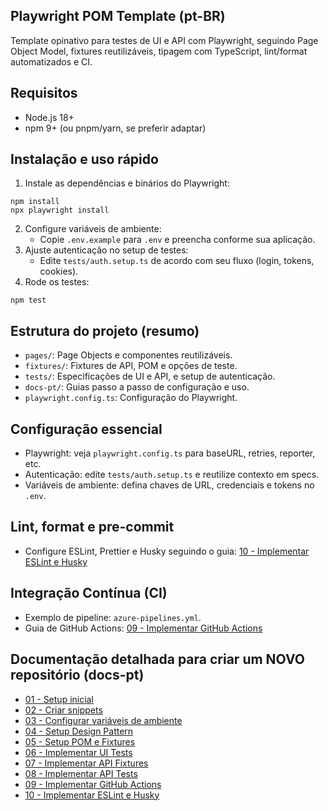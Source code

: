 ## Playwright POM Template (pt-BR)

Template opinativo para testes de UI e API com Playwright, seguindo Page Object Model, fixtures reutilizáveis, tipagem com TypeScript, lint/format automatizados e CI.

## Requisitos

- Node.js 18+
- npm 9+ (ou pnpm/yarn, se preferir adaptar)

## Instalação e uso rápido

1. Instale as dependências e binários do Playwright:
```
npm install
npx playwright install
```
2. Configure variáveis de ambiente:
   - Copie `.env.example` para `.env` e preencha conforme sua aplicação.
3. Ajuste autenticação no setup de testes:
   - Edite `tests/auth.setup.ts` de acordo com seu fluxo (login, tokens, cookies).
4. Rode os testes:
```
npm test
```

## Estrutura do projeto (resumo)

- `pages/`: Page Objects e componentes reutilizáveis.
- `fixtures/`: Fixtures de API, POM e opções de teste.
- `tests/`: Especificações de UI e API, e setup de autenticação.
- `docs-pt/`: Guias passo a passo de configuração e uso.
- `playwright.config.ts`: Configuração do Playwright.

## Configuração essencial

- Playwright: veja `playwright.config.ts` para baseURL, retries, reporter, etc.
- Autenticação: edite `tests/auth.setup.ts` e reutilize contexto em specs.
- Variáveis de ambiente: defina chaves de URL, credenciais e tokens no `.env`.

## Lint, format e pre-commit

- Configure ESLint, Prettier e Husky seguindo o guia: [10 - Implementar ESLint e Husky](docs-pt/10_implementar_eslint_husky.md)

## Integração Contínua (CI)

- Exemplo de pipeline: `azure-pipelines.yml`.
- Guia de GitHub Actions: [09 - Implementar GitHub Actions](docs-pt/09_implementar_github_actions.md)


## Documentação detalhada para criar um NOVO repositório (docs-pt)

- [01 - Setup inicial](docs-pt/01_setup_inicial.md)
- [02 - Criar snippets](docs-pt/02_criar_snippets.md)
- [03 - Configurar variáveis de ambiente](docs-pt/03_configurar_variaveis_ambiente.md)
- [04 - Setup Design Pattern](docs-pt/04_setup_design_pattern.md)
- [05 - Setup POM e Fixtures](docs-pt/05_setup_pom_e_fixtures.md)
- [06 - Implementar UI Tests](docs-pt/06_implementar_ui_tests.md)
- [07 - Implementar API Fixtures](docs-pt/07_implementar_api_fixtures.md)
- [08 - Implementar API Tests](docs-pt/08_implementar_api_tests.md)
- [09 - Implementar GitHub Actions](docs-pt/09_implementar_github_actions.md)
- [10 - Implementar ESLint e Husky](docs-pt/10_implementar_eslint_husky.md)
